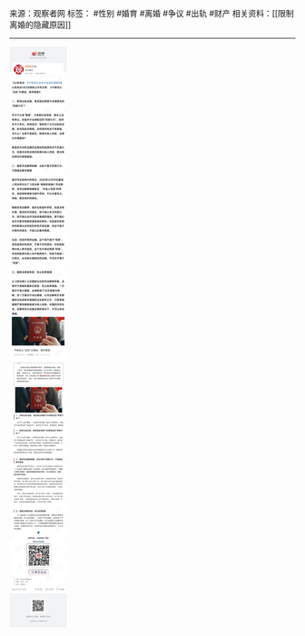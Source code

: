 来源：观察者网
标签： #性别 #婚育 #离婚 #争议 #出轨 #财产
相关资料：[[限制离婚的隐藏原因]]
***
[![4721144597056620.jpg](https://raw.githubusercontent.com/bluntvoice/mypic/main/4721144597056620.jpg)](https://raw.githubusercontent.com/bluntvoice/mypic/main/4721144597056620.jpg)